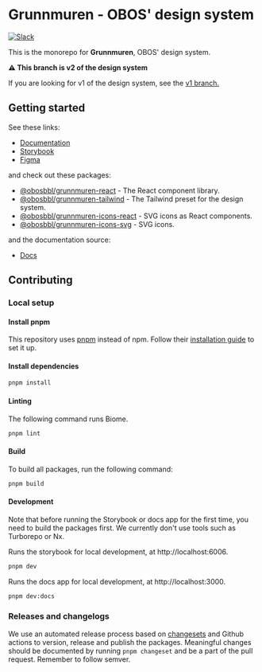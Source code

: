 # Grunnmuren - OBOS' design system

[![Slack](https://img.shields.io/badge/Slack-%23grunnmuren--design--system-default?logo=slack)](https://obos.slack.com/archives/C03FR05FJ9F)

This is the monorepo for **Grunnmuren**, OBOS' design system.

**⚠️ This branch is v2 of the design system**

If you are looking for v1 of the design system, see the [v1 branch.](https://github.com/code-obos/grunnmuren/tree/v1)

## Getting started

See these links:

- [Documentation](https://grunnmuren.obos.no)
- [Storybook](https://grunnmuren.obos/storybook)
- [Figma](https://www.figma.com/file/9OvSg0ZXI5E1eQYi7AWiWn/Grunnmuren-2.0-%E2%94%82-Designsystem)

and check out these packages:

- [@obosbbl/grunnmuren-react](./packages/react/) - The React component library.
- [@obosbbl/grunnmuren-tailwind](./packages/tailwind/) - The Tailwind preset for the design system.
- [@obosbbl/grunnmuren-icons-react](./packages/icons-react/) - SVG icons as React components.
- [@obosbbl/grunnmuren-icons-svg](./packages/icons-svg/) - SVG icons.

and the documentation source:

- [Docs](./apps/docs)

## Contributing

### Local setup

#### Install pnpm

This repository uses [pnpm](https://pnpm.io/) instead of npm. Follow their [installation guide](https://pnpm.io/installation) to set it up.

#### Install dependencies

```bash
pnpm install
```

#### Linting

The following command runs Biome.

```bash
pnpm lint
```

#### Build

To build all packages, run the following command:

```bash
pnpm build
```

#### Development

Note that before running the Storybook or docs app for the first time, you need to build the packages first. We currently don't use tools such as Turborepo or Nx.

Runs the storybook for local development, at http://localhost:6006.

```bash
pnpm dev
```

Runs the docs app for local development, at http://localhost:3000.

```bash
pnpm dev:docs
```


### Releases and changelogs

We use an automated release process based on [changesets](https://github.com/changesets/changesets) and Github actions to version, release and publish the packages.
Meaningful changes should be documented by running `pnpm changeset` and be a part of the pull request. Remember to follow semver.
